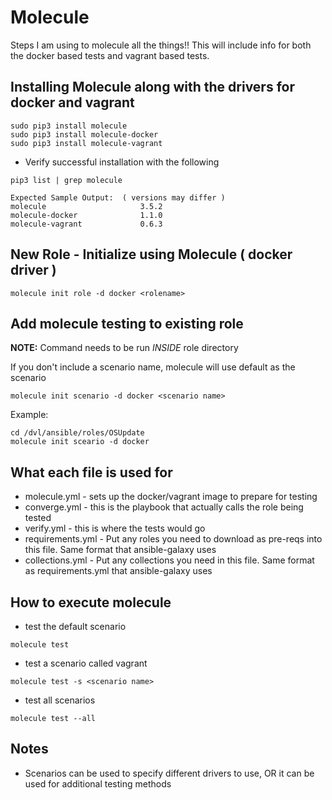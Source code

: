 # Molecule

Steps I am using to molecule all the things!!  This will include info for both the docker based tests and vagrant based tests.

## Installing Molecule along with the drivers for docker and vagrant

```
sudo pip3 install molecule
sudo pip3 install molecule-docker
sudo pip3 install molecule-vagrant

```

* Verify successful installation with the following

```
pip3 list | grep molecule

Expected Sample Output:  ( versions may differ )
molecule                     3.5.2
molecule-docker              1.1.0
molecule-vagrant             0.6.3

```
## New Role - Initialize using Molecule ( docker driver )

`molecule init role -d docker <rolename>`

## Add molecule testing to existing role

**NOTE:** Command needs to be run *INSIDE* role directory

If you don't include a scenario name, molecule will use default as the scenario

`molecule init scenario -d docker <scenario name>`
 
Example:

```
cd /dvl/ansible/roles/OSUpdate
molecule init sceario -d docker

```

## What each file is used for

* molecule.yml - sets up the docker/vagrant image to prepare for testing
* converge.yml - this is the playbook that actually calls the role being tested
* verify.yml - this is where the tests would go
* requirements.yml - Put any roles you need to download as pre-reqs into this file. Same format that ansible-galaxy uses
* collections.yml - Put any collections you need in this file.  Same format as requirements.yml that ansible-galaxy uses


## How to execute molecule

* test the default scenario

`molecule test`

* test a scenario called vagrant

`molecule test -s <scenario name>`

* test all scenarios

`molecule test --all`

## Notes

* Scenarios can be used to specify different drivers to use, OR it can be used for additional testing methods